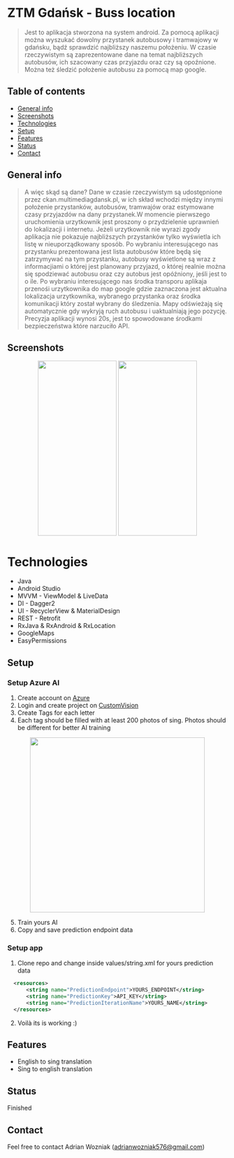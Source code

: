 # ZTM Gdańsk - Buss location
>Jest to aplikacja stworzona na system android. Za pomocą aplikacji można wyszukać dowolny przystanek autobusowy i tramwajowy w gdańsku, bądź sprawdzić najbliższy naszemu położeniu. W czasie rzeczywistym są zaprezentowane dane na temat najbliższych autobusów, ich szacowany czas przyjazdu oraz czy są opoźnione. Można też śledzić położenie autobusu za pomocą map google. 


## Table of contents
* [General info](#general-info)
* [Screenshots](#screenshots)
* [Technologies](#technologies)
* [Setup](#setup)
* [Features](#features)
* [Status](#status)
* [Contact](#contact)



## General info
> A więc skąd są dane? Dane w czasie rzeczywistym są udostępnione przez ckan.multimediagdansk.pl, w ich skład wchodzi między innymi położenie przystanków, autobusów, tramwajów oraz estymowane czasy przyjazdów na dany przystanek.W momencie pierwszego uruchomienia urzytkownik jest proszony o przydzielenie uprawnień do lokalizacji i internetu. Jeżeli urzytkownik nie wyrazi zgody aplikacja nie pokazuje najbliższych przystanków tylko wyświetla ich listę w nieuporządkowany sposób. Po wybraniu interesującego nas przystanku prezentowana jest lista autobusów które będą się zatrzymywać na tym przystanku, autobusy wyświetlone są wraz z informacjiami o której jest planowany przyjazd, o której realnie można się spodziewać autobusu oraz czy autobus jest opóźniony, jeśli jest to o ile. Po wybraniu interesującego nas środka transporu aplikaja przenośi urzytkownika do map google gdzie zaznaczona jest aktualna lokalizacja urzytkownika, wybranego przystanka oraz środka komunikacji który został wybrany do śledzenia. Mapy odświeżają się automatycznie gdy wykryją ruch autobusu i uaktualniają jego pozycję. Precyzja aplikacji wynosi 20s, jest to spowodowane środkami bezpieczeństwa które narzuciło API.

## Screenshots
<p align="center">
 <img src="./01.gif" data-canonical-src="./video.gif" width="180" height="400" />
 <img src="./02.gif" data-canonical-src="./ui.jpg" width="180" height="400" />
</p>



# Technologies
* Java
* Android Studio
* MVVM - ViewModel & LiveData
* DI - Dagger2 
* UI - RecyclerView & MaterialDesign
* REST - Retrofit
* RxJava & RxAndroid & RxLocation
* GoogleMaps
* EasyPermissions



## Setup

### Setup Azure AI 
  1. Create account on [Azure](https://azure.microsoft.com/)
  2. Login and create project on [CustomVision](https://www.customvision.ai/)
  3. Create Tags for each letter
  4. Each tag should be filled with at least 200 photos of sing. Photos should be different for better AI training
  
<p align="center"><img src="./03.png" data-canonical-src="./2.jpg" width="400"  /></p>

  5. Train yours AI 
  6. Copy and save prediction endpoint data
  
### Setup app
  1. Clone repo and change inside values/string.xml for yours prediction data
  
  ```xml
    <resources>    
        <string name="PredictionEndpoint">YOURS_ENDPOINT</string>
        <string name="PredictionKey">API_KEY</string>
        <string name="PredictionIterationName">YOURS_NAME</string>
    </resources>
```

  2. Voilà its is working :)



## Features
* English to sing translation
* Sing to english translation



## Status
Finished



## Contact
Feel free to contact Adrian Wozniak (adrianwozniak576@gmail.com)

